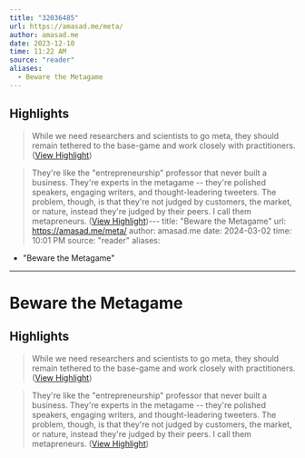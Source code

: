 ```yaml
---
title: "32036485"
url: https://amasad.me/meta/
author: amasad.me
date: 2023-12-10
time: 11:22 AM
source: "reader"
aliases:
  - Beware the Metagame
---
```

## Highlights
> While we need researchers and scientists to go meta, they should remain tethered to the base-game and work closely with practitioners. ([View Highlight](https://read.readwise.io/read/01h9yy635pcff0qh533am5x0r1))

> They're like the "entrepreneurship" professor that never built a business. They're experts in the metagame -- they're polished speakers, engaging writers, and thought-leadering tweeters. The problem, though, is that they're not judged by customers, the market, or nature, instead they're judged by their peers. I call them metapreneurs. ([View Highlight](https://read.readwise.io/read/01h9yy6xdz8a8q3yth1xem6vks))---
title: "Beware the Metagame"
url: https://amasad.me/meta/
author: amasad.me
date: 2024-03-02
time: 10:01 PM
source: "reader"
aliases:
  - "Beware the Metagame"
---
# Beware the Metagame

## Highlights
> While we need researchers and scientists to go meta, they should remain tethered to the base-game and work closely with practitioners. ([View Highlight](https://read.readwise.io/read/01h9yy635pcff0qh533am5x0r1))

> They're like the "entrepreneurship" professor that never built a business. They're experts in the metagame -- they're polished speakers, engaging writers, and thought-leadering tweeters. The problem, though, is that they're not judged by customers, the market, or nature, instead they're judged by their peers. I call them metapreneurs. ([View Highlight](https://read.readwise.io/read/01h9yy6xdz8a8q3yth1xem6vks))

